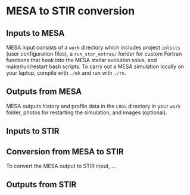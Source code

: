 # MESA to STIR conversion

## Inputs to MESA

MESA input consists of a `work` directory which includes project `inlists` (user configuration files), a `run_star_extras/` forlder for custom Fortran functions that hook into the MESA stellar evolution solve, and make/run/restart bash scripts.
To carry out a MESA simulation locally on your laptop, compile with `./mk` and run with `./rn`.

## Outputs from MESA

MESA outputs history and profile data in the `LOGS` directory in your `work` folder, photos for restarting the simulation, and images (optional).

## Inputs to STIR

## Conversion from MESA to STIR

To convert the MESA output to STIR input, ...

## Outputs from STIR

